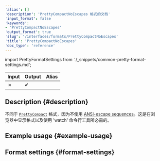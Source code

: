 ```yaml
---
'alias': []
'description': 'PrettyCompactNoEscapes 格式的文档'
'input_format': false
'keywords':
- 'PrettyCompactNoEscapes'
'output_format': true
'slug': '/interfaces/formats/PrettyCompactNoEscapes'
'title': 'PrettyCompactNoEscapes'
'doc_type': 'reference'
---
```


import PrettyFormatSettings from './_snippets/common-pretty-format-settings.md';

| Input | Output  | Alias |
|-------|---------|-------|
| ✗     | ✔       |       |

## Description {#description}

不同于 [`PrettyCompact`](./PrettyCompact.md) 格式，因为不使用 [ANSI-escape sequences](http://en.wikipedia.org/wiki/ANSI_escape_code)。这是在浏览器中显示格式以及使用 'watch' 命令行工具所必需的。

## Example usage {#example-usage}

## Format settings {#format-settings}

<PrettyFormatSettings/>
